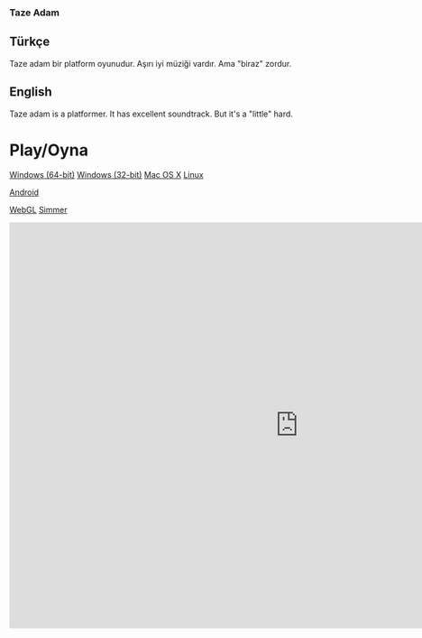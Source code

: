 ### Taze Adam

## Türkçe

Taze adam bir platform oyunudur. Aşırı iyi müziği vardır. Ama "biraz" zordur.

## English

Taze adam is a platformer. It has excellent soundtrack. But it's a "little" hard.


# Play/Oyna

[Windows (64-bit)](https://github.com/SpaceChuck/taze-adam/raw/gh-pages/TazeAdamWindowsx86_64.zip)
[Windows (32-bit)](https://github.com/SpaceChuck/taze-adam/raw/gh-pages/TazeAdamWindowsx86.zip)
[Mac OS X](https://github.com/SpaceChuck/taze-adam/raw/gh-pages/TazeAdamMacOSX.zip)
[Linux](https://github.com/SpaceChuck/taze-adam/raw/gh-pages/LinuxTazeAdam.zip)

[Android](https://github.com/SpaceChuck/taze-adam/raw/gh-pages/AndroidAdam.apk)

[WebGL](https://spacechuck.github.io/play-taze-adam/)
[Simmer](https://simmer.io/@SpaceChuck/taze-adam)

<iframe src="https://i.simmer.io/@SpaceChuck/taze-adam" style="width:1024px;height:720px;border:0"></iframe>

